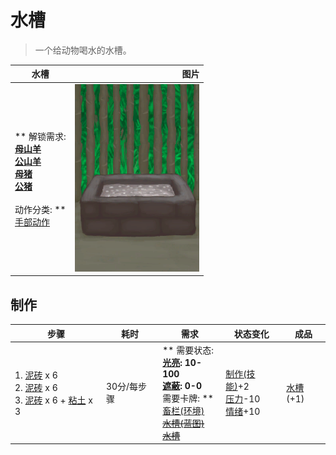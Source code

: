 # 水槽  
> 一个给动物喝水的水槽。  
  
  水槽  |   图片   
 ----  |  ----:   
 ** 解锁需求: **<br>[母山羊](GoatEnclosureFemale.md)<br>[公山羊](GoatEnclosureMale.md)<br>[母猪](BoarEnclosureFemale.md)<br>[公猪](BoarEnclosureMale.md)<br><br>** 动作分类: **<br>[手部动作](HandAction.md)  |  <img decoding="async" src="Sprite/WateringTrough.png" href="a.md" style="max-width:300px;max-height:300px;">   
  
## 制作  
步骤  |  耗时  |  需求  |  状态变化  |  成品  
----  |  ----  |  ----  |  ----  |  ----  
1. [泥砖](MudBrick.md) x 6<br>2. [泥砖](MudBrick.md) x 6<br>3. [泥砖](MudBrick.md) x 6 + [粘土](Clay.md) x 3  |  30分/每步骤  |  ** 需要状态: **<br>[光亮](Light.md): 10-100<br>[遮蔽](Sheltered.md): 0-0<br>** 需要卡牌: **<br>[畜栏(环境)](Env_Enclosure.md)<br>~~[水槽(蓝图)](Bp_WateringTrough.md)~~<br>~~[水槽](WateringTrough.md)~~  |  [制作(技能)](Skill_Crafting.md)+2<br>[压力](Stress.md)-10<br>[情绪](Morale.md)+10  |  [水槽](WateringTrough.md)(+1)  


<script>document.title="水槽 - 卡牌生存百科 Card Survival Wiki";</script>